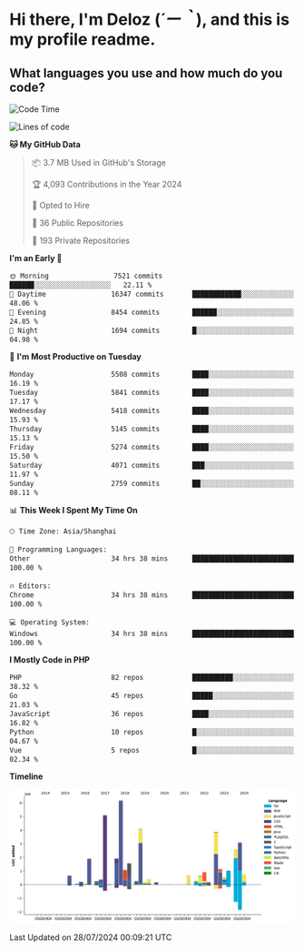 # **Hi there, I'm Deloz (*´ー｀*), and this is my profile readme.**

## **What languages you use and how much do you code?**

<!--START_SECTION:waka-->
![Code Time](http://img.shields.io/badge/Code%20Time-4%2C495%20hrs%2054%20mins-blue)

![Lines of code](https://img.shields.io/badge/From%20Hello%20World%20I%27ve%20Written-40.0%20million%20lines%20of%20code-blue)

**🐱 My GitHub Data** 

> 📦 3.7 MB Used in GitHub's Storage 
 > 
> 🏆 4,093 Contributions in the Year 2024
 > 
> 💼 Opted to Hire
 > 
> 📜 36 Public Repositories 
 > 
> 🔑 193 Private Repositories 
 > 
**I'm an Early 🐤** 

```text
🌞 Morning                7521 commits        ██████░░░░░░░░░░░░░░░░░░░   22.11 % 
🌆 Daytime                16347 commits       ████████████░░░░░░░░░░░░░   48.06 % 
🌃 Evening                8454 commits        ██████░░░░░░░░░░░░░░░░░░░   24.85 % 
🌙 Night                  1694 commits        █░░░░░░░░░░░░░░░░░░░░░░░░   04.98 % 
```
📅 **I'm Most Productive on Tuesday** 

```text
Monday                   5508 commits        ████░░░░░░░░░░░░░░░░░░░░░   16.19 % 
Tuesday                  5841 commits        ████░░░░░░░░░░░░░░░░░░░░░   17.17 % 
Wednesday                5418 commits        ████░░░░░░░░░░░░░░░░░░░░░   15.93 % 
Thursday                 5145 commits        ████░░░░░░░░░░░░░░░░░░░░░   15.13 % 
Friday                   5274 commits        ████░░░░░░░░░░░░░░░░░░░░░   15.50 % 
Saturday                 4071 commits        ███░░░░░░░░░░░░░░░░░░░░░░   11.97 % 
Sunday                   2759 commits        ██░░░░░░░░░░░░░░░░░░░░░░░   08.11 % 
```


📊 **This Week I Spent My Time On** 

```text
🕑︎ Time Zone: Asia/Shanghai

💬 Programming Languages: 
Other                    34 hrs 38 mins      █████████████████████████   100.00 % 

🔥 Editors: 
Chrome                   34 hrs 38 mins      █████████████████████████   100.00 % 

💻 Operating System: 
Windows                  34 hrs 38 mins      █████████████████████████   100.00 % 
```

**I Mostly Code in PHP** 

```text
PHP                      82 repos            ██████████░░░░░░░░░░░░░░░   38.32 % 
Go                       45 repos            █████░░░░░░░░░░░░░░░░░░░░   21.03 % 
JavaScript               36 repos            ████░░░░░░░░░░░░░░░░░░░░░   16.82 % 
Python                   10 repos            █░░░░░░░░░░░░░░░░░░░░░░░░   04.67 % 
Vue                      5 repos             █░░░░░░░░░░░░░░░░░░░░░░░░   02.34 % 
```



**Timeline**

![Lines of Code chart](https://raw.githubusercontent.com/deloz/deloz/main/assets/bar_graph.png)


 Last Updated on 28/07/2024 00:09:21 UTC
<!--END_SECTION:waka-->
